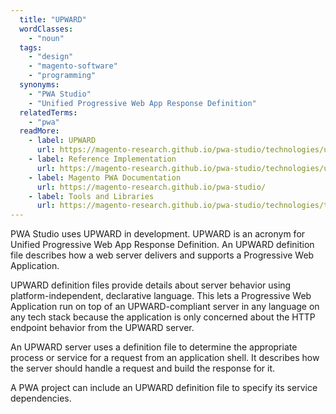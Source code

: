 ```yaml
---
  title: "UPWARD"
  wordClasses:
    - "noun"
  tags:
    - "design"
    - "magento-software"
    - "programming"
  synonyms:
    - "PWA Studio"
    - "Unified Progressive Web App Response Definition"
  relatedTerms:
    - "pwa"
  readMore:
    - label: UPWARD
      url: https://magento-research.github.io/pwa-studio/technologies/upward/
    - label: Reference Implementation
      url: https://magento-research.github.io/pwa-studio/technologies/upward/reference-implementation/
    - label: Magento PWA Documentation
      url: https://magento-research.github.io/pwa-studio/
    - label: Tools and Libraries
      url: https://magento-research.github.io/pwa-studio/technologies/tools-libraries/
---
```

PWA Studio uses UPWARD in development. UPWARD is an acronym for Unified Progressive Web App Response Definition. An UPWARD definition file describes how a web server delivers and supports a Progressive Web Application.

UPWARD definition files provide details about server behavior using platform-independent, declarative language. This lets a Progressive Web Application run on top of an UPWARD-compliant server in any language on any tech stack because the application is only concerned about the HTTP endpoint behavior from the UPWARD server.

An UPWARD server uses a definition file to determine the appropriate process or service for a request from an application shell. It describes how the server should handle a request and build the response for it.

A PWA project can include an UPWARD definition file to specify its service dependencies.
